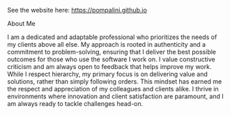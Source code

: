 See the website here: https://pompalini.github.io

About Me

I am a dedicated and adaptable professional who prioritizes the needs of my clients above all else. My approach is rooted in authenticity and a commitment to problem-solving, ensuring that I deliver the best possible outcomes for those who use the software I work on. I value constructive criticism and am always open to feedback that helps improve my work. While I respect hierarchy, my primary focus is on delivering value and solutions, rather than simply following orders. This mindset has earned me the respect and appreciation of my colleagues and clients alike. I thrive in environments where innovation and client satisfaction are paramount, and I am always ready to tackle challenges head-on.
